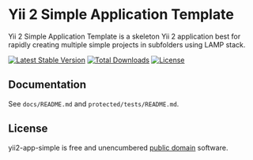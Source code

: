 Yii 2 Simple Application Template
===============

Yii 2 Simple Application Template is a skeleton Yii 2 application best for
rapidly creating multiple simple projects in subfolders using LAMP stack.

[![Latest Stable Version](https://poser.pugx.org/janisto/yii2-app-simple/v/stable.svg)](https://packagist.org/packages/janisto/yii2-app-simple)
[![Total Downloads](https://poser.pugx.org/janisto/yii2-app-simple/downloads.svg)](https://packagist.org/packages/janisto/yii2-app-simple)
[![License](https://poser.pugx.org/janisto/yii2-app-simple/license.svg)](https://packagist.org/packages/janisto/yii2-app-simple)

Documentation
------------

See `docs/README.md` and `protected/tests/README.md`.

License
-------

yii2-app-simple is free and unencumbered [public domain][Unlicense] software.

[Unlicense]: http://unlicense.org/